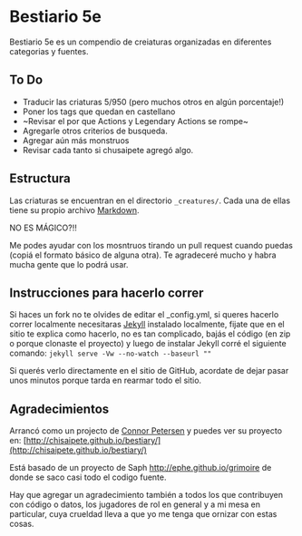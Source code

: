 # Bestiario 5e

Bestiario 5e es un compendio de creiaturas organizadas en diferentes categorias y fuentes.


## To Do
* Traducir las criaturas 5/950 (pero muchos otros en algún porcentaje!)
* Poner los tags que quedan en castellano
* ~Revisar el por que Actions y Legendary Actions se rompe~
* Agregarle otros criterios de busqueda.
* Agregar aún más monstruos
* Revisar cada tanto si chusaipete agregó algo.

## Estructura
Las criaturas se encuentran en el directorio `_creatures/`. Cada una de ellas tiene su propio archivo [Markdown](http://daringfireball.net/projects/markdown/basics).

NO ES MÁGICO?!!

Me podes ayudar con los mosntruos tirando un pull request cuando puedas (copiá el formato básico de alguna otra). Te agradeceré mucho y habra mucha gente que lo podrá usar.

## Instrucciones para hacerlo correr
Si haces un fork no te olvides de editar el _config.yml, si queres hacerlo correr localmente necesitaras [Jekyll](http://jekyllrb.com) instalado localmente, fijate que en el sitio te explica como hacerlo, no es tan complicado, bajás el código (en zip o porque clonaste el proyecto) y luego de instalar Jekyll corré el siguiente comando:
`jekyll serve -Vw --no-watch --baseurl ""`

Si querés verlo directamente en el sitio de GitHub, acordate de dejar pasar unos minutos porque tarda en rearmar todo el sitio.

## Agradecimientos


Arrancó como un projecto de [Connor Petersen](https://github.com/chisaipete) y puedes ver su proyecto en: [http://chisaipete.github.io/bestiary/](http://chisaipete.github.io/bestiary/)

Está basado de un proyecto de Saph http://ephe.github.io/grimoire de donde se saco casi todo el codigo fuente.

Hay que agregar un agradecimiento también a todos los que contribuyen con código o datos, los jugadores de rol en general y a mi mesa en particular, cuya crueldad lleva a que yo me tenga que ornizar con estas cosas.
